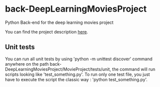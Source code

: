 # back-DeepLearningMoviesProject
Python Back-end for the deep learning movies project 

You can find the project description [here](http://air.imag.fr/index.php/Suggestion_intelligente_de_films_bas%C3%A9e_sur_TensorFlow).

## Unit tests

You can run all unit tests by using 'python -m unittest discover' command anywhere on the path back-DeepLearningMoviesProject/MovieProject/tests/unit, the command will run scripts looking like 'test_something.py'.
To run only one test file, you just have to execute the script the classic way : 'python test_something.py'.